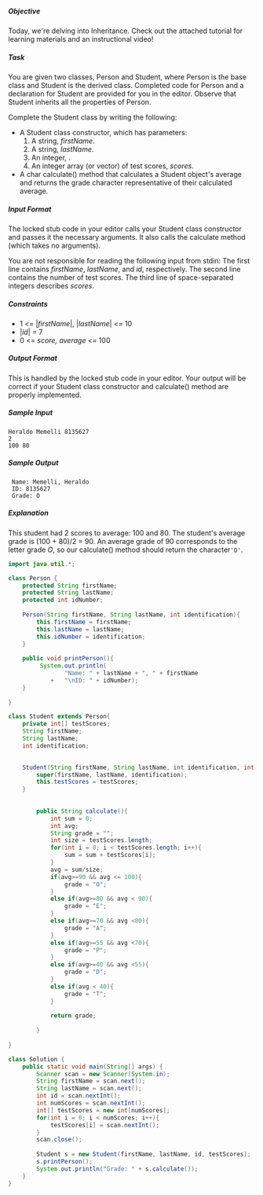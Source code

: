 ##### Objective 
Today, we're delving into Inheritance. Check out the attached tutorial for learning materials and an instructional video!

##### Task 
You are given two classes, Person and Student, where Person is the base class and Student is the derived class. Completed code for Person and a declaration for Student are provided for you in the editor. Observe that Student inherits all the properties of Person.

Complete the Student class by writing the following:

* A Student class constructor, which has  parameters:
    1.  A string, *firstName*.
    2.  A string, *lastName*.
    3.  An integer, .
    4.  An integer array (or vector) of test scores, *scores*.
*   A char calculate() method that calculates a Student object's average and returns the grade character representative of their calculated average.

    
##### Input Format

The locked stub code in your editor calls your Student class constructor and passes it the necessary arguments. It also calls the calculate method (which takes no arguments).

You are not responsible for reading the following input from stdin: 
The first line contains *firstName*, *lastName*, and *id*, respectively. The second line contains the number of test scores. The third line of space-separated integers describes *scores*.

##### Constraints
* 1 <= |*firstName*|, |*lastName*| <= 10
* |*id*| = 7
* 0 <= *score, average* <= 100

##### Output Format

This is handled by the locked stub code in your editor. Your output will be correct if your Student class constructor and calculate() method are properly implemented.

##### Sample Input
```
Heraldo Memelli 8135627
2
100 80
```
##### Sample Output
```
 Name: Memelli, Heraldo
 ID: 8135627
 Grade: O
 ```
##### Explanation

This student had 2 scores to average: 100 and 80. The student's average grade is (100 + 80)/2 = 90. An average grade of 90 corresponds to the letter grade *O*, so our calculate() method should return the character```'O'```.

```java
import java.util.*;

class Person {
    protected String firstName;
    protected String lastName;
    protected int idNumber;
    
    Person(String firstName, String lastName, int identification){
        this.firstName = firstName;
        this.lastName = lastName;
        this.idNumber = identification;
    }
    
    public void printPerson(){
         System.out.println(
                "Name: " + lastName + ", " + firstName 
            +   "\nID: " + idNumber); 
    }
     
}

class Student extends Person{
    private int[] testScores;
    String firstName;
    String lastName;
    int identification;

    
    Student(String firstName, String lastName, int identification, int[] testScores){
        super(firstName, lastName, identification);
        this.testScores = testScores;
    }
        
        
        public String calculate(){
            int sum = 0;
            int avg;
            String grade = "";
            int size = testScores.length;
            for(int i = 0; i < testScores.length; i++){
                sum = sum + testScores[i];
            }
            avg = sum/size;
            if(avg>=90 && avg <= 100){
                grade = "O";
            }
            else if(avg>=80 && avg < 90){
                grade = "E";
            }
            else if(avg>=70 && avg <80){
                grade = "A";
            }
            else if(avg>=55 && avg <70){
                grade = "P";
            }
            else if(avg>=40 && avg <55){
                grade = "D";
            }
            else if(avg < 40){
                grade = "T";
            }
            
            return grade;
            
        }
        
}

class Solution {
    public static void main(String[] args) {
        Scanner scan = new Scanner(System.in);
        String firstName = scan.next();
        String lastName = scan.next();
        int id = scan.nextInt();
        int numScores = scan.nextInt();
        int[] testScores = new int[numScores];
        for(int i = 0; i < numScores; i++){
            testScores[i] = scan.nextInt();
        }
        scan.close();
        
        Student s = new Student(firstName, lastName, id, testScores);
        s.printPerson();
        System.out.println("Grade: " + s.calculate());
    }
}

```
